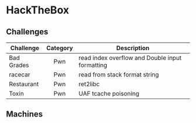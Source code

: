 # HackTheBox
## Challenges
| Challenge | Category | Description | 
| --- | :---: | --- |
| Bad Grades | Pwn | read index overflow and Double input formatting | 
| racecar | Pwn | read from stack format string | 
| Restaurant | Pwn | ret2libc | 
| Toxin | Pwn | UAF tcache poisoning | 

## Machines